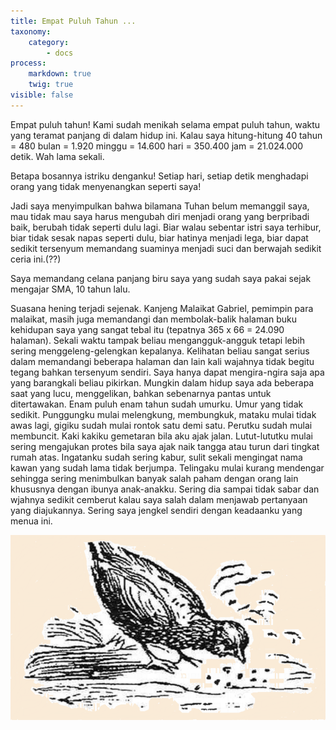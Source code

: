 ```yaml
---
title: Empat Puluh Tahun ...
taxonomy:
    category:
        - docs
process:
    markdown: true
    twig: true
visible: false
---
```


Empat puluh tahun! Kami sudah menikah selama empat puluh tahun, waktu yang teramat panjang di dalam hidup ini. Kalau saya hitung-hitung 40 tahun = 480 bulan = 1.920 minggu = 14.600 hari = 350.400 jam = 21.024.000 detik. Wah lama sekali.

Betapa bosannya istriku denganku! Setiap hari, setiap detik menghadapi orang yang tidak menyenangkan seperti saya!

Jadi saya menyimpulkan bahwa bilamana Tuhan belum memanggil saya, mau tidak mau saya harus mengubah diri menjadi orang yang berpribadi baik, berubah tidak seperti dulu lagi. Biar walau sebentar istri saya terhibur, biar tidak sesak napas seperti dulu, biar hatinya menjadi lega, biar dapat sedikit tersenyum memandang suaminya menjadi suci dan berwajah sedikit ceria ini.(??)

Saya memandang celana panjang biru saya yang sudah saya pakai sejak mengajar SMA, 10 tahun lalu.

Suasana hening terjadi sejenak. Kanjeng Malaikat Gabriel, pemimpin para malaikat, masih juga memandangi dan membolak-balik halaman buku kehidupan saya yang sangat tebal itu (tepatnya 365 x 66 = 24.090 halaman). Sekali waktu tampak beliau mengangguk-angguk tetapi lebih sering menggeleng-gelengkan kepalanya. Kelihatan beliau sangat serius dalam memandangi beberapa halaman dan lain kali wajahnya tidak begitu tegang bahkan tersenyum sendiri. Saya hanya dapat mengira-ngira saja apa yang barangkali beliau pikirkan. Mungkin dalam hidup saya ada beberapa saat yang lucu, menggelikan, bahkan sebenarnya pantas untuk ditertawakan. Enam puluh enam tahun sudah umurku. Umur yang tidak sedikit. Punggungku mulai melengkung, membungkuk, mataku mulai tidak awas lagi, gigiku sudah mulai rontok satu demi satu. Perutku sudah mulai membuncit. Kaki kakiku gemetaran bila aku ajak jalan. Lutut-lututku mulai sering mengajukan protes bila saya ajak naik tangga atau turun dari tingkat rumah atas. Ingatanku sudah sering kabur, sulit sekali mengingat nama kawan yang sudah lama tidak berjumpa. Telingaku mulai kurang mendengar sehingga sering menimbulkan banyak salah paham dengan orang lain khususnya dengan ibunya anak-anakku. Sering dia sampai tidak sabar dan wjahnya sedikit cemberut kalau saya salah dalam menjawab pertanyaan yang diajukannya. Sering saya jengkel sendiri dengan keadaanku yang menua ini.


![Alt Text](../images/chapter4.png?width=300px)